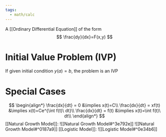 ```yaml
---
tags:
  - math/calc
---
```

A [[Ordinary Differential Equation]] of the form
$$
\frac{dy}{dx}=F(x,y)
$$
# Initial Value Problem (IVP)
If given initial condition $y(a)=b$, the problem is an IVP
# Special Cases
$$
\begin{align*}
\frac{dx}{dt} = 0 &\implies x(t)=C\\
\frac{dx}{dt} = xf(t) &\implies x(t)=Ce^{\int f(t)\ dt}\\
\frac{dx}{dt} = f(t) &\implies x(t)=\int f(t)\ dt\\
\end{align*}
$$
[[Natural Growth Model]]: ![[Natural Growth Model#^3e792e]]
![[Natural Growth Model#^0187a9]]
[[Logistic Model]]: ![[Logistic Model#^0e34b6]]
